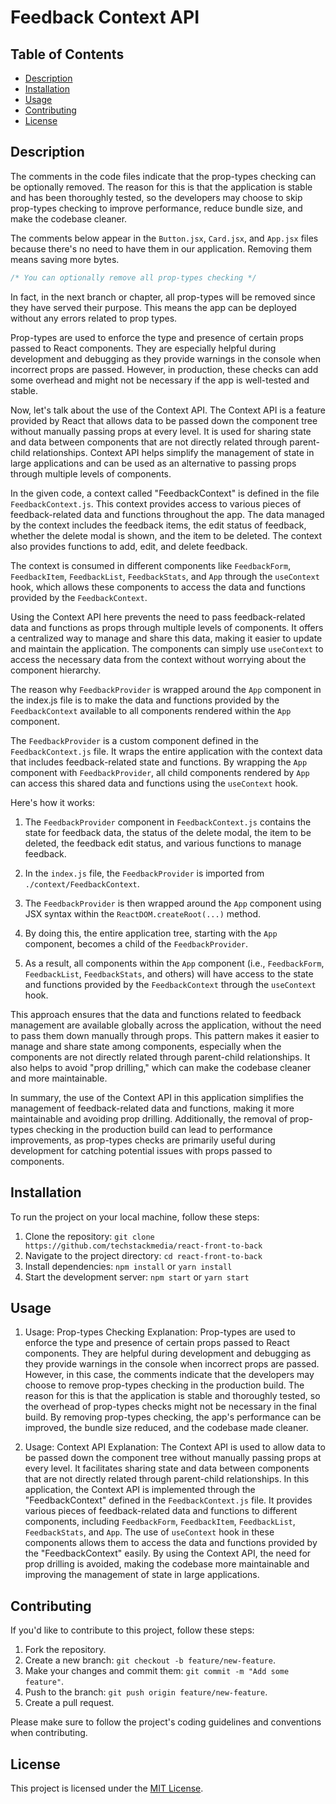 # Feedback Context API

## Table of Contents

- [Description](#description)
- [Installation](#installation)
- [Usage](#usage)
- [Contributing](#contributing)
- [License](#license)

## Description

The comments in the code files indicate that the prop-types checking can be optionally removed. The reason for this is that the application is stable and has been thoroughly tested, so the developers may choose to skip prop-types checking to improve performance, reduce bundle size, and make the codebase cleaner.

The comments below appear in the `Button.jsx`, `Card.jsx`, and `App.jsx` files because there's no need to have them in our application. Removing them means saving more bytes.

```jsx
/* You can optionally remove all prop-types checking */
```

In fact, in the next branch or chapter, all prop-types will be removed since they have served their purpose. This means the app can be deployed without any errors related to prop types.

Prop-types are used to enforce the type and presence of certain props passed to React components. They are especially helpful during development and debugging as they provide warnings in the console when incorrect props are passed. However, in production, these checks can add some overhead and might not be necessary if the app is well-tested and stable.

Now, let's talk about the use of the Context API. The Context API is a feature provided by React that allows data to be passed down the component tree without manually passing props at every level. It is used for sharing state and data between components that are not directly related through parent-child relationships. Context API helps simplify the management of state in large applications and can be used as an alternative to passing props through multiple levels of components.

In the given code, a context called "FeedbackContext" is defined in the file `FeedbackContext.js`. This context provides access to various pieces of feedback-related data and functions throughout the app. The data managed by the context includes the feedback items, the edit status of feedback, whether the delete modal is shown, and the item to be deleted. The context also provides functions to add, edit, and delete feedback.

The context is consumed in different components like `FeedbackForm`, `FeedbackItem`, `FeedbackList`, `FeedbackStats`, and `App` through the `useContext` hook, which allows these components to access the data and functions provided by the `FeedbackContext`.

Using the Context API here prevents the need to pass feedback-related data and functions as props through multiple levels of components. It offers a centralized way to manage and share this data, making it easier to update and maintain the application. The components can simply use `useContext` to access the necessary data from the context without worrying about the component hierarchy.

The reason why `FeedbackProvider` is wrapped around the `App` component in the index.js file is to make the data and functions provided by the `FeedbackContext` available to all components rendered within the `App` component.

The `FeedbackProvider` is a custom component defined in the `FeedbackContext.js` file. It wraps the entire application with the context data that includes feedback-related state and functions. By wrapping the `App` component with `FeedbackProvider`, all child components rendered by `App` can access this shared data and functions using the `useContext` hook.

Here's how it works:

1. The `FeedbackProvider` component in `FeedbackContext.js` contains the state for feedback data, the status of the delete modal, the item to be deleted, the feedback edit status, and various functions to manage feedback.

2. In the `index.js` file, the `FeedbackProvider` is imported from `./context/FeedbackContext`.

3. The `FeedbackProvider` is then wrapped around the `App` component using JSX syntax within the `ReactDOM.createRoot(...)` method.

4. By doing this, the entire application tree, starting with the `App` component, becomes a child of the `FeedbackProvider`.

5. As a result, all components within the `App` component (i.e., `FeedbackForm`, `FeedbackList`, `FeedbackStats`, and others) will have access to the state and functions provided by the `FeedbackContext` through the `useContext` hook.

This approach ensures that the data and functions related to feedback management are available globally across the application, without the need to pass them down manually through props. This pattern makes it easier to manage and share state among components, especially when the components are not directly related through parent-child relationships. It also helps to avoid "prop drilling," which can make the codebase cleaner and more maintainable.

In summary, the use of the Context API in this application simplifies the management of feedback-related data and functions, making it more maintainable and avoiding prop drilling. Additionally, the removal of prop-types checking in the production build can lead to performance improvements, as prop-types checks are primarily useful during development for catching potential issues with props passed to components.

## Installation

To run the project on your local machine, follow these steps:

1. Clone the repository: `git clone https://github.com/techstackmedia/react-front-to-back`
2. Navigate to the project directory: `cd react-front-to-back`
3. Install dependencies: `npm install` or `yarn install`
4. Start the development server: `npm start` or `yarn start`

## Usage

1. Usage: Prop-types Checking
Explanation: Prop-types are used to enforce the type and presence of certain props passed to React components. They are helpful during development and debugging as they provide warnings in the console when incorrect props are passed. However, in this case, the comments indicate that the developers may choose to remove prop-types checking in the production build. The reason for this is that the application is stable and thoroughly tested, so the overhead of prop-types checks might not be necessary in the final build. By removing prop-types checking, the app's performance can be improved, the bundle size reduced, and the codebase made cleaner.

2. Usage: Context API
Explanation: The Context API is used to allow data to be passed down the component tree without manually passing props at every level. It facilitates sharing state and data between components that are not directly related through parent-child relationships. In this application, the Context API is implemented through the "FeedbackContext" defined in the `FeedbackContext.js` file. It provides various pieces of feedback-related data and functions to different components, including `FeedbackForm`, `FeedbackItem`, `FeedbackList`, `FeedbackStats`, and `App`. The use of `useContext` hook in these components allows them to access the data and functions provided by the "FeedbackContext" easily. By using the Context API, the need for prop drilling is avoided, making the codebase more maintainable and improving the management of state in large applications.

## Contributing

If you'd like to contribute to this project, follow these steps:

1. Fork the repository.
2. Create a new branch: `git checkout -b feature/new-feature`.
3. Make your changes and commit them: `git commit -m "Add some feature"`.
4. Push to the branch: `git push origin feature/new-feature`.
5. Create a pull request.

Please make sure to follow the project's coding guidelines and conventions when contributing.

## License

This project is licensed under the [MIT License](https://opensource.org/licenses/MIT).
